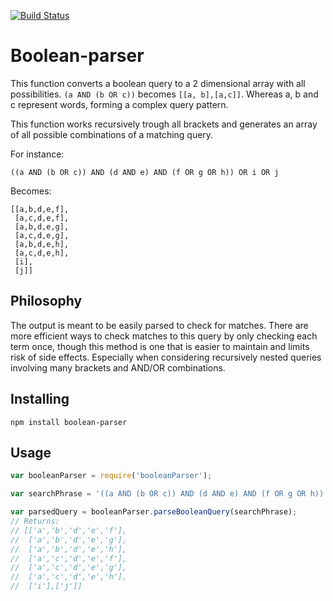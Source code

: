 [![Build Status](https://travis-ci.org/riichard/boolean-parser-js.svg?branch=master)](https://travis-ci.org/riichard/boolean-parser-js)

# Boolean-parser

This function converts a boolean query to a 2 dimensional array with all possibilities.
`(a AND (b OR c))` becomes `[[a, b],[a,c]]`.
Whereas a, b and c represent words, forming a complex query pattern.

This function works recursively trough all brackets and generates an array of all possible combinations
of a matching query.

For instance:

```
((a AND (b OR c)) AND (d AND e) AND (f OR g OR h)) OR i OR j
```

Becomes:
```
[[a,b,d,e,f],
 [a,c,d,e,f],
 [a,b,d,e,g],
 [a,c,d,e,g],
 [a,b,d,e,h],
 [a,c,d,e,h],
 [i],
 [j]]
```

## Philosophy
The output is meant to be easily parsed to check for matches.
There are more efficient ways to check matches to this query by only checking each term once, 
though this method is one that is easier to maintain and limits risk of side effects.
Especially when considering recursively nested queries involving many brackets
and AND/OR combinations.

## Installing
```
npm install boolean-parser
```

## Usage
```javascript
var booleanParser = require('booleanParser');

var searchPhrase = '((a AND (b OR c)) AND (d AND e) AND (f OR g OR h)) OR i OR j';

var parsedQuery = booleanParser.parseBooleanQuery(searchPhrase);
// Returns:
// [['a','b','d','e','f'],
//  ['a','b','d','e','g'],
//  ['a','b','d','e','h'],
//  ['a','c','d','e','f'],
//  ['a','c','d','e','g'],
//  ['a','c','d','e','h'],
//  ['i'],['j']]
```



